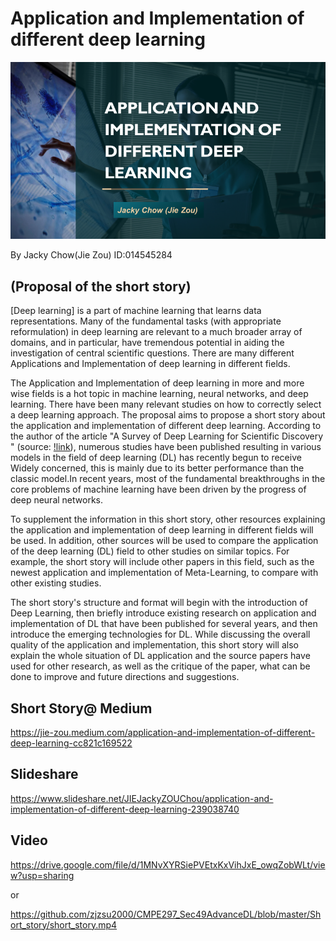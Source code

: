# Application and Implementation of different deep learning
![image](https://github.com/zjzsu2000/CMPE297_Sec49AdvanceDL/blob/master/Short_story/ppt.png) 

By Jacky Chow(Jie Zou)
ID:014545284

## (Proposal of the short story)                                                                                                      
                                                                                                         
[Deep learning] is a part of machine learning that learns data representations. Many of the fundamental tasks (with appropriate reformulation) in deep learning are relevant to a much broader array of domains, and in particular, have tremendous potential in aiding the investigation of central scientific questions. There are many different Applications and Implementation of deep learning in different fields.

The Application and Implementation of deep learning in more and more wise fields is a hot topic in machine learning, neural networks, and deep learning. There have been many relevant studies on how to correctly select a deep learning approach. The proposal aims to propose a short story about the application and implementation of different deep learning. According to the author of the article "A Survey of Deep Learning for Scientific Discovery " (source: [!link](https://arxiv.org/pdf/2003.11755.pdf)), numerous studies have been published resulting in various models in the field of deep learning (DL) has recently begun to receive Widely concerned, this is mainly due to its better performance than the classic model.In recent years, most of the fundamental breakthroughs in the core problems of machine learning have been driven by the progress of deep neural networks.

To supplement the information in this short story, other resources explaining the application and implementation of deep learning in different fields will be used. In addition, other sources will be used to compare the application of the deep learning (DL)  field to other studies on similar topics. For example, the short story will include other papers in this field, such as the newest application and implementation of Meta-Learning, to compare with other existing studies.

The short story's structure and format will begin with the introduction of Deep Learning, then briefly introduce existing research on application and implementation of DL that have been published for several years, and then introduce the emerging technologies for DL. While discussing the overall quality of the application and implementation, this short story will also explain the whole situation of  DL application and the source papers have used for other research, as well as the critique of the paper, what can be done to improve and future directions and suggestions.


## Short Story@ Medium
https://jie-zou.medium.com/application-and-implementation-of-different-deep-learning-cc821c169522

## Slideshare
https://www.slideshare.net/JIEJackyZOUChou/application-and-implementation-of-different-deep-learning-239038740

## Video
https://drive.google.com/file/d/1MNvXYRSiePVEtxKxVihJxE_owqZobWLt/view?usp=sharing

or

https://github.com/zjzsu2000/CMPE297_Sec49AdvanceDL/blob/master/Short_story/short_story.mp4

